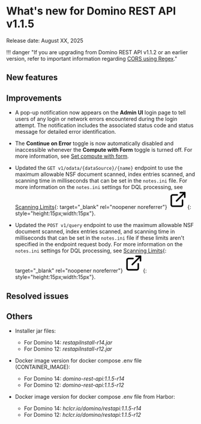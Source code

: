# What's new for Domino REST API v1.1.5

Release date: August XX, 2025

!!! danger "If you are upgrading from Domino REST API v1.1.2 or an earlier version, refer to important information regarding [CORS using Regex](v1.1.3.md#cors-is-now-using-regex)."

<!--## New features-->
## New features

## Improvements

- A pop-up notification now appears on the **Admin UI** login page to tell users of any login or network errors encountered during the login attempt. The notification includes the associated status code and status message for detailed error identification.

- The **Continue on Error** toggle is now automatically disabled and inaccessible whenever the **Compute with Form** toggle is turned off. For more information, see [Set compute with form](../howto/production/computeform.md).

- Updated the `GET v1/odata/{dataSource}/{name}` endpoint to use the maximum allowable NSF document scanned, index entries scanned, and scanning time in milliseconds that can be set in the `notes.ini` file. For more information on the `notes.ini` settings for DQL processing, see [Scanning Limits](https://help.hcl-software.com/dom_designer/14.5.0/basic/dql_scanning_limits.html "Opens a new tab"){: target="_blank" rel="noopener noreferrer"}&nbsp;![link image](../assets/images/external-link.svg){: style="height:15px;width:15px"}.

- Updated the `POST v1/query` endpoint to use the maximum allowable NSF document scanned, index entries scanned, and scanning time in milliseconds that can be set in the `notes.ini` file if these limits aren't specified in the endpoint request body. For more information on the `notes.ini` settings for DQL processing, see [Scanning Limits](https://help.hcl-software.com/dom_designer/14.5.0/basic/dql_scanning_limits.html "Opens a new tab"){: target="_blank" rel="noopener noreferrer"}&nbsp;![link image](../assets/images/external-link.svg){: style="height:15px;width:15px"}.

## Resolved issues


## Others

- Installer jar files:
  
    - For Domino 14: _restapiInstall-r14.jar_
    - For Domino 12: _restapiInstall-r12.jar_

- Docker image version for docker compose .env file (CONTAINER_IMAGE):
  
    - For Domino 14: _domino-rest-api:1.1.5-r14_
    - For Domino 12: _domino-rest-api:1.1.5-r12_

- Docker image version for docker compose .env file from Harbor:
  
    - For Domino 14: _hclcr.io/domino/restapi:1.1.5-r14_
    - For Domino 12: _hclcr.io/domino/restapi:1.1.5-r12_

<!--[^1]: Microsoft and Microsoft Excel are registered trademarks or trademarks of Microsoft Corporation in the United States and/or other countries.-->